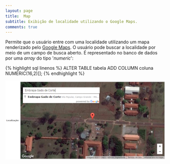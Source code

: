 ```yaml
---
layout: page
title:  Map
subtitle: Exibição de localidade utilizando o Google Maps.
comments: true
---
```


Permite que o usuário entre com uma localidade utilizando um mapa renderizado pelo [Google Maps](http://maps.google.com). O usuário pode buscar a localidade por meio de um campo de busca aberto. É representado no banco de dados por uma _array_ do tipo '_numeric_':

{% highlight sql linenos %}
ALTER TABLE tabela ADD COLUMN coluna NUMERIC(16,2)[];
{% endhighlight %}

![Campo do tipo "Map".](/docs/types/map/image_0.png)
